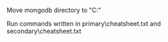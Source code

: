 Move mongodb directory to "C:\" <br/>

Run commands written in primary\cheatsheet.txt and secondary\cheatsheet.txt
